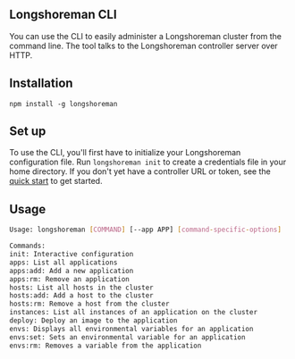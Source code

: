 ## Longshoreman CLI

You can use the CLI to easily administer a Longshoreman cluster from the command line. The tool
talks to the Longshoreman controller server over HTTP.

## Installation

`npm install -g longshoreman`

## Set up

To use the CLI, you'll first have to initialize your Longshoreman configuration file. Run `longshoreman init`
to create a credentials file in your home directory. If you don't yet have a controller URL or token, see
the [quick start](https://github.com/longshoreman/longshoreman#quick-start) to get started.

## Usage

```bash
Usage: longshoreman [COMMAND] [--app APP] [command-specific-options]

Commands:
init: Interactive configuration
apps: List all applications
apps:add: Add a new application
apps:rm: Remove an application
hosts: List all hosts in the cluster
hosts:add: Add a host to the cluster
hosts:rm: Remove a host from the cluster
instances: List all instances of an application on the cluster
deploy: Deploy an image to the application
envs: Displays all environmental variables for an application
envs:set: Sets an environmental variable for an application
envs:rm: Removes a variable from the application
```
